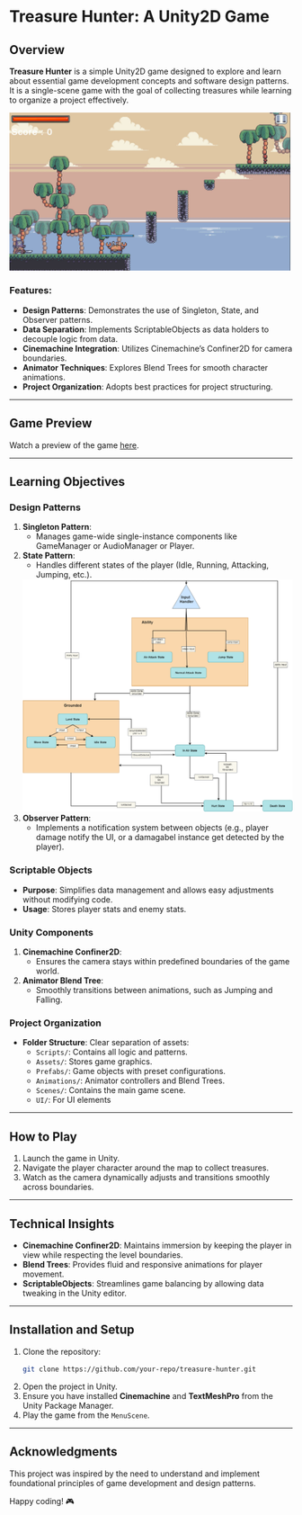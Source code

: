 # Treasure Hunter: A Unity2D Game

## Overview  
**Treasure Hunter** is a simple Unity2D game designed to explore and learn about essential game development concepts and software design patterns. It is a single-scene game with the goal of collecting treasures while learning to organize a project effectively.

<img src="./screenshoot.JPG" alt="Preview Image" width="500" style="display: inline-block; margin-right: 20px;"/>

### Features:  
- **Design Patterns**: Demonstrates the use of Singleton, State, and Observer patterns.  
- **Data Separation**: Implements ScriptableObjects as data holders to decouple logic from data.  
- **Cinemachine Integration**: Utilizes Cinemachine’s Confiner2D for camera boundaries.  
- **Animator Techniques**: Explores Blend Trees for smooth character animations.  
- **Project Organization**: Adopts best practices for project structuring.  

---


## Game Preview
Watch a preview of the game [here](https://youtu.be/gCIBulQ_Vxg).


---

## Learning Objectives  

### Design Patterns  
1. **Singleton Pattern**:  
   - Manages game-wide single-instance components like GameManager or AudioManager or Player.  
2. **State Pattern**:  
   - Handles different states of the player (Idle, Running, Attacking, Jumping, etc.).  
   <img src="./Player FiniteStateMachine.png" alt="Preview Image" width="500" style="display: inline-block; margin-right: 20px;"/>
3. **Observer Pattern**:  
   - Implements a notification system between objects (e.g., player damage  notify the UI, or a damagabel instance get detected by the player).  

### Scriptable Objects  
- **Purpose**: Simplifies data management and allows easy adjustments without modifying code.  
- **Usage**: Stores player stats and enemy stats.

### Unity Components  
1. **Cinemachine Confiner2D**:  
   - Ensures the camera stays within predefined boundaries of the game world.  
2. **Animator Blend Tree**:  
   - Smoothly transitions between animations, such as Jumping and Falling.  

### Project Organization  
- **Folder Structure**: Clear separation of assets:  
  - `Scripts/`: Contains all logic and patterns.  
  - `Assets/`: Stores game graphics.  
  - `Prefabs/`: Game objects with preset configurations.  
  - `Animations/`: Animator controllers and Blend Trees.  
  - `Scenes/`: Contains the main game scene.  
  - `UI/`: For UI elements

---

## How to Play  
1. Launch the game in Unity.  
2. Navigate the player character around the map to collect treasures.  
3. Watch as the camera dynamically adjusts and transitions smoothly across boundaries.  

---

## Technical Insights  
- **Cinemachine Confiner2D**: Maintains immersion by keeping the player in view while respecting the level boundaries.  
- **Blend Trees**: Provides fluid and responsive animations for player movement.  
- **ScriptableObjects**: Streamlines game balancing by allowing data tweaking in the Unity editor.

---

## Installation and Setup  
1. Clone the repository:  
   ```bash  
   git clone https://github.com/your-repo/treasure-hunter.git  
   ```  
2. Open the project in Unity.  
3. Ensure you have installed **Cinemachine** and **TextMeshPro** from the Unity Package Manager.  
4. Play the game from the `MenuScene`.

---

## Acknowledgments  
This project was inspired by the need to understand and implement foundational principles of game development and design patterns.  

Happy coding! 🎮  
